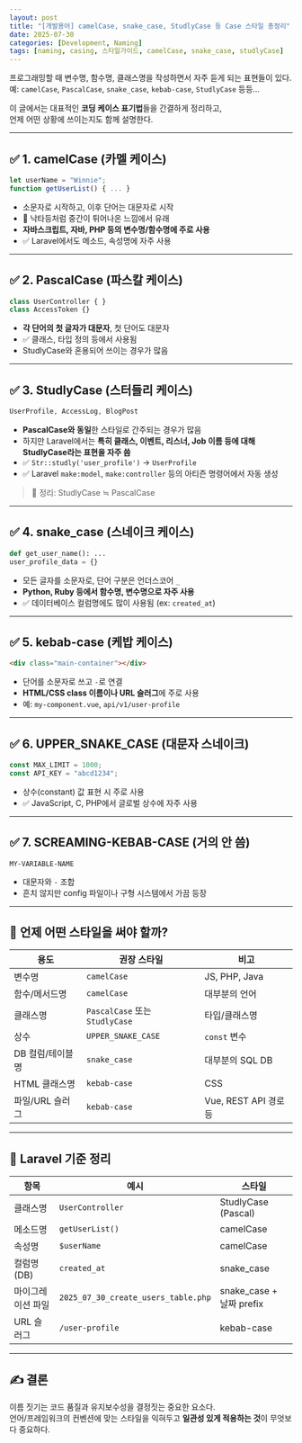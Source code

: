 ```yaml
---
layout: post
title: "[개발용어] camelCase, snake_case, StudlyCase 등 Case 스타일 총정리"
date: 2025-07-30
categories: [Development, Naming]
tags: [naming, casing, 스타일가이드, camelCase, snake_case, studlyCase]
---
```


프로그래밍할 때 변수명, 함수명, 클래스명을 작성하면서 자주 듣게 되는 표현들이 있다.  
예: `camelCase`, `PascalCase`, `snake_case`, `kebab-case`, `StudlyCase` 등등...

이 글에서는 대표적인 **코딩 케이스 표기법**들을 간결하게 정리하고,  
언제 어떤 상황에 쓰이는지도 함께 설명한다.

---

## ✅ 1. camelCase (카멜 케이스)

```js
let userName = "Winnie";
function getUserList() { ... }
```

- 소문자로 시작하고, 이후 단어는 대문자로 시작
- 🐫 낙타등처럼 중간이 튀어나온 느낌에서 유래
- **자바스크립트, 자바, PHP 등의 변수명/함수명에 주로 사용**
- ✅ Laravel에서도 메소드, 속성명에 자주 사용

---

## ✅ 2. PascalCase (파스칼 케이스)

```php
class UserController { }
class AccessToken {}
```

- **각 단어의 첫 글자가 대문자**, 첫 단어도 대문자
- ✅ 클래스, 타입 정의 등에서 사용됨
- StudlyCase와 혼용되어 쓰이는 경우가 많음

---

## ✅ 3. StudlyCase (스터들리 케이스)

```php
UserProfile, AccessLog, BlogPost
```

- **PascalCase와 동일**한 스타일로 간주되는 경우가 많음
- 하지만 Laravel에서는 **특히 클래스, 이벤트, 리스너, Job 이름 등에 대해 StudlyCase라는 표현을 자주 씀**
- ✅ `Str::studly('user_profile')` → `UserProfile`
- ✅ Laravel `make:model`, `make:controller` 등의 아티즌 명령어에서 자동 생성

> 📌 정리: StudlyCase ≒ PascalCase

---

## ✅ 4. snake_case (스네이크 케이스)

```python
def get_user_name(): ...
user_profile_data = {}
```

- 모든 글자를 소문자로, 단어 구분은 언더스코어 `_`
- **Python, Ruby 등에서 함수명, 변수명으로 자주 사용**
- ✅ 데이터베이스 컬럼명에도 많이 사용됨 (ex: `created_at`)

---

## ✅ 5. kebab-case (케밥 케이스)

```html
<div class="main-container"></div>
```

- 단어를 소문자로 쓰고 `-`로 연결
- **HTML/CSS class 이름이나 URL 슬러그**에 주로 사용
- 예: `my-component.vue`, `api/v1/user-profile`

---

## ✅ 6. UPPER_SNAKE_CASE (대문자 스네이크)

```js
const MAX_LIMIT = 1000;
const API_KEY = "abcd1234";
```

- 상수(constant) 값 표현 시 주로 사용
- ✅ JavaScript, C, PHP에서 글로벌 상수에 자주 사용

---

## ✅ 7. SCREAMING-KEBAB-CASE (거의 안 씀)

```text
MY-VARIABLE-NAME
```

- 대문자와 `-` 조합
- 흔치 않지만 config 파일이나 구형 시스템에서 가끔 등장

---

## 🧠 언제 어떤 스타일을 써야 할까?

| 용도             | 권장 스타일     | 비고 |
|------------------|------------------|------|
| 변수명           | `camelCase`      | JS, PHP, Java |
| 함수/메서드명    | `camelCase`      | 대부분의 언어 |
| 클래스명         | `PascalCase` 또는 `StudlyCase` | 타입/클래스명 |
| 상수             | `UPPER_SNAKE_CASE` | `const` 변수 |
| DB 컬럼/테이블명 | `snake_case`     | 대부분의 SQL DB |
| HTML 클래스명    | `kebab-case`     | CSS |
| 파일/URL 슬러그  | `kebab-case`     | Vue, REST API 경로 등 |

---

## 🔁 Laravel 기준 정리

| 항목        | 예시               | 스타일       |
|-------------|--------------------|--------------|
| 클래스명    | `UserController`   | StudlyCase (Pascal) |
| 메소드명    | `getUserList()`    | camelCase |
| 속성명      | `$userName`        | camelCase |
| 컬럼명(DB)  | `created_at`       | snake_case |
| 마이그레이션 파일 | `2025_07_30_create_users_table.php` | snake_case + 날짜 prefix |
| URL 슬러그   | `/user-profile`    | kebab-case |

---

## ✍️ 결론

이름 짓기는 코드 품질과 유지보수성을 결정짓는 중요한 요소다.  
언어/프레임워크의 컨벤션에 맞는 스타일을 익혀두고 **일관성 있게 적용하는 것**이 무엇보다 중요하다.
